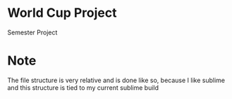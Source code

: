 # World Cup Project
Semester Project

# Note
The file structure is very relative and is done like so, because I like sublime and this structure is tied to my 
current sublime build
